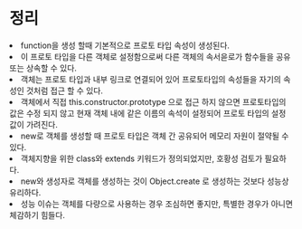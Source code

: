 <h1>정리</h1>
<li>function을 생성 할때 기본적으로 프로토 타입 속성이 생성된다.</li>
<li>이 프로토 타입을 다른 객체로 설정함으로써 다른 객체의 속서읃로가 함수들을 공유 또는 상속할 수 있다.</li>
<li>객체는 프로토 타입과 내부 링크로 연결되어 있어 프로토타입의 속성들을 자기의 속성인 것처럼 접근 할 수 있다.</li>
<li>객체에서 직접 this.constructor.prototype 으로 접근 하지 않으면 프로토타입의 값은 수정 되지 않고 현재 객체 내에 같은 이름의 속석이 설정되어 프로토 타입의 설정 값이 가려진다.</li>
<li>new로 객체를 생성할 때 프로토 타입은 객체 간 공유되어 메모리 자원이 절약될 수 있다.</li>
<li>객체지향을 위한 class와 extends 키워드가 정의되었지만, 호황성 검토가 필요하다.</li>
<li>new와 생성자로 객체를 생성하는 것이 Object.create 로 생성하는 것보다 성능상 유리하다.</li>
<li>성능 이슈는 객체를 다량으로 사용하는 경우 조심하면 좋지만, 특별한 경우가 아니면 체감하기 힘들다.</li>
